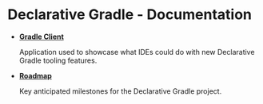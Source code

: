 # Declarative Gradle - Documentation

* **[Gradle Client](../gradle-client)**

  Application used to showcase what IDEs could do with new Declarative Gradle tooling features.

* **[Roadmap](../ROADMAP.md)**

  Key anticipated milestones for the Declarative Gradle project.
